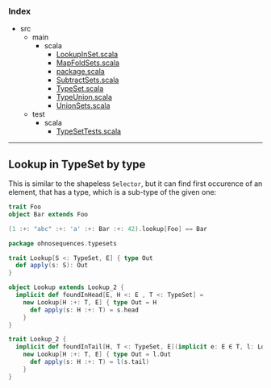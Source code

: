 ### Index

+ src
  + main
    + scala
      + [LookupInSet.scala](LookupInSet.md)
      + [MapFoldSets.scala](MapFoldSets.md)
      + [package.scala](package.md)
      + [SubtractSets.scala](SubtractSets.md)
      + [TypeSet.scala](TypeSet.md)
      + [TypeUnion.scala](TypeUnion.md)
      + [UnionSets.scala](UnionSets.md)
  + test
    + scala
      + [TypeSetTests.scala](../../test/scala/TypeSetTests.md)

------

## Lookup in TypeSet by type

This is similar to the shapeless `Selector`, but it can find first occurence of an element, 
that has a type, which is a sub-type of the given one:

```scala
trait Foo
object Bar extends Foo

(1 :+: "abc" :+: 'a' :+: Bar :+: 42).lookup[Foo] == Bar
```


```scala
package ohnosequences.typesets

trait Lookup[S <: TypeSet, E] { type Out
  def apply(s: S): Out
}

object Lookup extends Lookup_2 {
  implicit def foundInHead[E, H <: E , T <: TypeSet] = 
    new Lookup[H :+: T, E] { type Out = H
      def apply(s: H :+: T) = s.head
    }
}

trait Lookup_2 {
  implicit def foundInTail[H, T <: TypeSet, E](implicit e: E ∈ T, l: Lookup[T, E]) =
    new Lookup[H :+: T, E] { type Out = l.Out
      def apply(s: H :+: T) = l(s.tail)
    }
}

```

